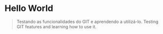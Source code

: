 # Hello World
> Testando as funcionalidades do GIT e aprendendo a utilizá-lo.
> Testing GIT features and learning how to use it.
